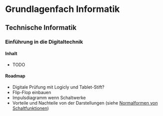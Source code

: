 # Grundlagenfach Informatik
## Technische Informatik
### Einführung in die Digitaltechnik

#### Inhalt

- TODO

#### Roadmap

- Digitale Prüfung mit Logicly und Tablet-Stift?
- Flip-Flop einbauen
- Impulsdiagramm wenn Schaltwerke
- Vorteile und Nachteile von der Darstellungen (siehe [Normalformen von Schaltfunktionen](https://netzmafia.ee.hm.edu/skripten/digitaltechnik/digital.html))
